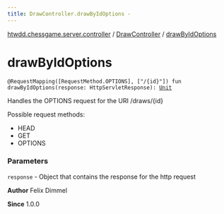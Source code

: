 ```yaml
---
title: DrawController.drawByIdOptions - 
---
```


[htwdd.chessgame.server.controller](../index.html) / [DrawController](index.html) / [drawByIdOptions](./draw-by-id-options.html)

# drawByIdOptions

`@RequestMapping([RequestMethod.OPTIONS], ["/{id}"]) fun drawByIdOptions(response: HttpServletResponse): `[`Unit`](https://kotlinlang.org/api/latest/jvm/stdlib/kotlin/-unit/index.html)

Handles the OPTIONS request for the URI /draws/{id}

Possible request methods:

* HEAD
* GET
* OPTIONS

### Parameters

`response` - Object that contains the response for the http request

**Author**
Felix Dimmel

**Since**
1.0.0

